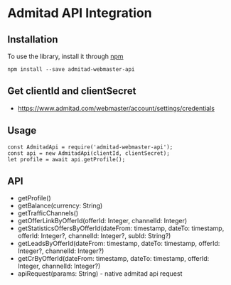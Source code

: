 # Admitad API Integration

## Installation

To use the library, install it through [npm](https://npmjs.com)

```shell
npm install --save admitad-webmaster-api
```

## Get clientId and clientSecret
* https://www.admitad.com/webmaster/account/settings/credentials

## Usage
    const AdmitadApi = require('admitad-webmaster-api');
    const api = new AdmitadApi(clientId, clientSecret);
    let profile = await api.getProfile();

## API
* getProfile()
* getBalance(currency: String)
* getTrafficChannels()
* getOfferLinkByOfferId(offerId: Integer, channelId: Integer)
* getStatisticsOffersByOfferId(dateFrom: timestamp, dateTo: timestamp, offerId: Integer?, channelId: Integer?, subId: String?)
* getLeadsByOfferId(dateFrom: timestamp, dateTo: timestamp, offerId: Integer?, channelId: Integer?)
* getCrByOfferId(dateFrom: timestamp, dateTo: timestamp, offerId: Integer, channelId: Integer?)
* apiRequest(params: String) - native admitad api request